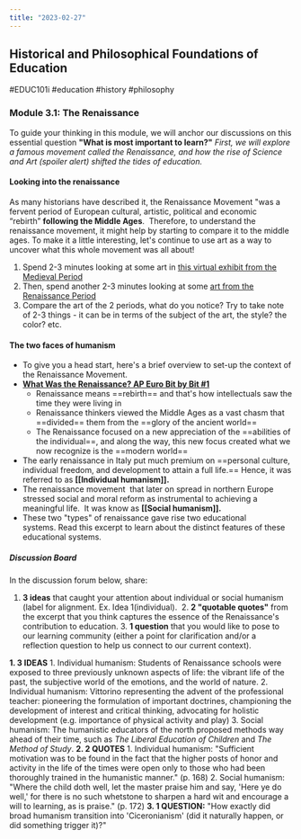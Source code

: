 ```yaml
---
title: "2023-02-27"
---
```

## Historical and Philosophical Foundations of Education
#EDUC101i #education #history #philosophy 
### Module 3.1: **The Renaissance**
To guide your thinking in this module, we will anchor our discussions on this essential question **"What is most important to learn?"** _First, we will explore a famous movement called the Renaissance, and how the rise of Science and Art (spoiler alert) shifted the tides of education._

#### Looking into the renaissance
As many historians have described it, the Renaissance Movement "was a fervent period of European cultural, artistic, political and economic “rebirth” **following the Middle Ages**.  Therefore, to understand the renaissance movement, it might help by starting to compare it to the middle ages. To make it a little interesting, let's continue to use art as a way to uncover what this whole movement was all about!

1. Spend 2-3 minutes looking at some art in [this virtual exhibit from the Medieval Period](https://artsandculture.google.com/partner/museu-episcopal-de-vic)
2. Then, spend another 2-3 minutes looking at some [art from the Renaissance Period](https://artsandculture.google.com/entity/renaissance/m06cvx?categoryid=art-movement)
3. Compare the art of the 2 periods, what do you notice? Try to take note of 2-3 things - it can be in terms of the subject of the art, the style? the color? etc.  

#### The two faces of humanism
- To give you a head start, here's a brief overview to set-up the context of the Renaissance Movement.
- **[What Was the Renaissance? AP Euro Bit by Bit #1](https://www.youtube.com/watch?v=txKiku3qJN4)**
	- Renaissance means ==rebirth== and that's how intellectuals saw the time they were living in
	- Renaissance thinkers viewed the Middle Ages as a vast chasm that ==divided== them from the ==glory of the ancient world==
	- The Renaissance focused on a new appreciation of the ==abilities of the individual==, and along the way, this new focus created what we now recognize is the ==modern world==
- The early renaissance in Italy put much premium on ==personal culture, individual freedom, and development to attain a full life.== Hence, it was referred to as **[[Individual humanism]].**  
- The renaissance movement  that later on spread in northern Europe stressed social and moral reform as instrumental to achieving a meaningful life.  It was know as **[[Social humanism]].** 
- These two "types" of renaissance gave rise two educational systems. Read this excerpt to learn about the distinct features of these educational systems.

##### Discussion Board
In the discussion forum below, share:
1. **3 ideas** that caught your attention about individual or social humanism (label for alignment. Ex. Idea 1(individual). 
2. **2 "quotable quotes"** from the excerpt that you think captures the essence of the Renaissance's contribution to education.
3. **1 question** that you would like to pose to our learning community (either a point for clarification and/or a reflection question to help us connect to our current context).

**1. 3 IDEAS**
	1. Individual humanism: Students of Renaissance schools were exposed to three previously unknown aspects of life: the vibrant life of the past, the subjective world of the emotions, and the world of nature. 
	2. Individual humanism: Vittorino representing the advent of the professional teacher: pioneering the formulation of important doctrines, championing the development of interest and critical thinking, advocating for holistic development (e.g. importance of physical activity and play)
	3. Social humanism: The humanistic educators of the north proposed methods way ahead of their time, such as _The Liberal Education of Children_ and _The Method of Study_. 
**2. 2 QUOTES**
	1. Individual humanism: "Sufficient motivation was to be found in the fact that the higher posts of honor and activity in the life of the times were open only to those who had been thoroughly trained in the humanistic manner." (p. 168)
	2. Social humanism: "Where the child doth well, let the master praise him and say, 'Here ye do well,' for there is no such whetstone to sharpen a hard wit and encourage a will to learning, as is praise." (p. 172)
**3. 1 QUESTION:** "How exactly did broad humanism transition into 'Ciceronianism' (did it naturally happen, or did something trigger it)?"





